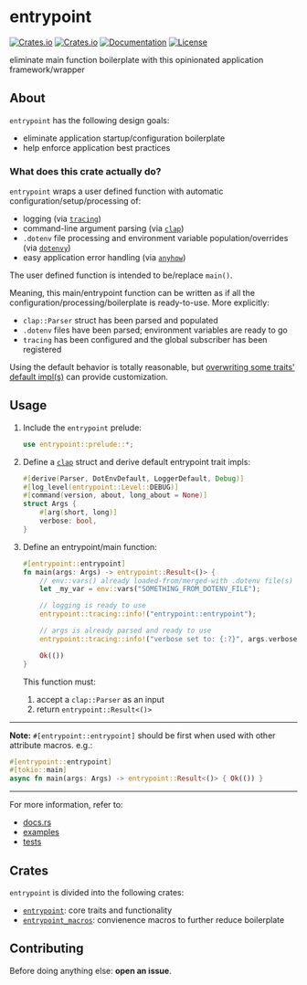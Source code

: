 # entrypoint
[![Crates.io](https://img.shields.io/crates/v/entrypoint.svg)](https://crates.io/crates/entrypoint)
[![Crates.io](https://img.shields.io/crates/d/entrypoint.svg)](https://crates.io/crates/entrypoint)
[![Documentation](https://img.shields.io/docsrs/entrypoint?logo=docs.rs)](https://docs.rs/entrypoint)
[![License](https://img.shields.io/badge/license-MIT-blue?style=flat-square)](LICENSE-MIT)

eliminate main function boilerplate with this opinionated application framework/wrapper

## About
`entrypoint` has the following design goals:
- eliminate application startup/configuration boilerplate
- help enforce application best practices

### What does this crate actually do?
`entrypoint` wraps a user defined function with automatic configuration/setup/processing of:
- logging (via [`tracing`](https://github.com/tokio-rs/tracing))
- command-line argument parsing (via [`clap`](https://github.com/clap-rs/clap))
- `.dotenv` file processing and environment variable population/overrides (via [`dotenvy`](https://github.com/allan2/dotenvy))
- easy application error handling (via [`anyhow`](https://github.com/dtolnay/anyhow))

The user defined function is intended to be/replace `main()`.

Meaning, this main/entrypoint function can be written as if all the configuration/processing/boilerplate is ready-to-use.
More explicitly:
- `clap::Parser` struct has been parsed and populated
- `.dotenv` files have been parsed; environment variables are ready to go
- `tracing` has been configured and the global subscriber has been registered

Using the default behavior is totally reasonable, but [overwriting some traits' default impl(s)](/entrypoint/examples/axum.rs) can provide customization.

## Usage
1. Include the `entrypoint` prelude:
    ```rust
    use entrypoint::prelude::*;
    ```

2. Define a [`clap`](https://crates.io/crates/clap) struct and derive default entrypoint trait impls:
    ```rust
    #[derive(Parser, DotEnvDefault, LoggerDefault, Debug)]
    #[log_level(entrypoint::Level::DEBUG)]
    #[command(version, about, long_about = None)]
    struct Args {
        #[arg(short, long)]
        verbose: bool,
    }
    ```

3. Define an entrypoint/main function:
    ```rust
    #[entrypoint::entrypoint]
    fn main(args: Args) -> entrypoint::Result<()> {
        // env::vars() already loaded-from/merged-with .dotenv file(s)
        let _my_var = env::vars("SOMETHING_FROM_DOTENV_FILE");

        // logging is ready to use
        entrypoint::tracing::info!("entrypoint::entrypoint");

        // args is already parsed and ready to use
        entrypoint::tracing::info!("verbose set to: {:?}", args.verbose);

        Ok(())
    }
    ```
   This function must:
   1. accept a `clap::Parser` as an input
   2. return `entrypoint::Result<()>`

---
**Note:** `#[entrypoint::entrypoint]` should be first when used with other attribute macros.
e.g.:
```rust
#[entrypoint::entrypoint]
#[tokio::main]
async fn main(args: Args) -> entrypoint::Result<()> { Ok(()) }
```

---
For more information, refer to:
- [docs.rs](https://docs.rs/entrypoint)
- [examples](/entrypoint/examples/)
- [tests](/entrypoint/tests/)

## Crates
`entrypoint` is divided into the following crates:
- [`entrypoint`](https://crates.io/crates/entrypoint): core traits and functionality
- [`entrypoint_macros`](https://crates.io/crates/entrypoint_macros): convienence macros to further reduce boilerplate

## Contributing
Before doing anything else: **open an issue**.
